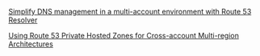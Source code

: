 [Simplify DNS management in a multi-account environment with Route 53 Resolver](https://aws.amazon.com/blogs/security/simplify-dns-management-in-a-multiaccount-environment-with-route-53-resolver/)

[Using Route 53 Private Hosted Zones for Cross-account Multi-region Architectures](https://aws.amazon.com/blogs/architecture/using-route-53-private-hosted-zones-for-cross-account-multi-region-architectures/)
